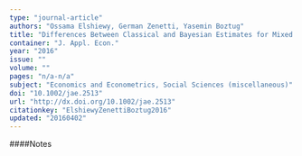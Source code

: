 ```yaml
---
type: "journal-article"
authors: "Ossama Elshiewy, German Zenetti, Yasemin Boztug"
title: "Differences Between Classical and Bayesian Estimates for Mixed Logit Models: A Replication Study"
container: "J. Appl. Econ."
year: "2016"
issue: ""
volume: ""
pages: "n/a-n/a"
subject: "Economics and Econometrics, Social Sciences (miscellaneous)"
doi: "10.1002/jae.2513"
url: "http://dx.doi.org/10.1002/jae.2513"
citationkey: "ElshiewyZenettiBoztug2016"
updated: "20160402"
---
```


####Notes
